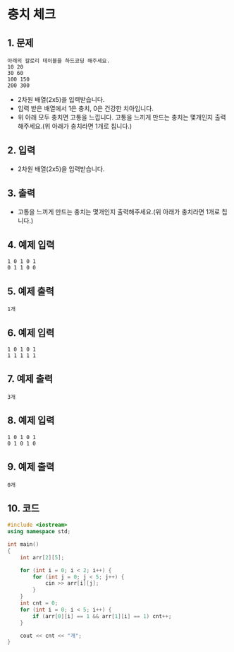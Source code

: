 # 충치 체크 #

## 1. 문제
```
아래의 칼로리 테이블을 하드코딩 해주세요.
10 20
30 60
100 150
200 300
```

- 2차원 배열(2x5)을 입력받습니다.
- 입력 받은 배열에서 1은 충치, 0은 건강한 치아입니다.
- 위 아래 모두 충치면 고통을 느낍니다. 고통을 느끼게 만드는 충치는 몇개인지 출력해주세요.(위 아래가 충치라면 1개로 칩니다.)

## 2. 입력
- 2차원 배열(2x5)을 입력받습니다.

## 3. 출력
- 고통을 느끼게 만드는 충치는 몇개인지 출력해주세요.(위 아래가 충치라면 1개로 칩니다.)

## 4. 예제 입력
```
1 0 1 0 1
0 1 1 0 0
```

## 5. 예제 출력
```
1개
```

## 6. 예제 입력

```
1 0 1 0 1
1 1 1 1 1
```

## 7. 예제 출력

```
3개
```

## 8. 예제 입력

```
1 0 1 0 1
0 1 0 1 0
```

## 9. 예제 출력

```
0개
```

## 10. 코드

```c++
#include <iostream>
using namespace std;

int main()
{
    int arr[2][5];

    for (int i = 0; i < 2; i++) {
        for (int j = 0; j < 5; j++) {
            cin >> arr[i][j];
        }
    }
    int cnt = 0;
    for (int i = 0; i < 5; i++) {
        if (arr[0][i] == 1 && arr[1][i] == 1) cnt++;
    }

    cout << cnt << "개";
}
```
